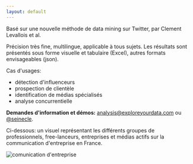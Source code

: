 ```yaml
---
layout: default
---
```


Basé sur une nouvelle méthode de data mining sur Twitter, par Clement Levallois et al.

Précision très fine, multilingue, applicable à tous sujets. Les résultats sont présentés sous forme visuelle et tabulaire (Excel), autres formats envisageables (json). 

Cas d'usages:

- détection d'influenceurs
- prospection de clientèle
- identification de médias spécialisés
- analyse concurrentielle

**Demandes d'information et démos:** analysis@exploreyourdata.com ou [@seinecle](http://twitter.com/seinecle).

Ci-dessous: un visuel représentant les différents groupes de professionnels, free-lanceurs, entreprises et médias actifs sur la communication d'entreprise en France.

![comunication d'entreprise](./images/viz-fr.png)



